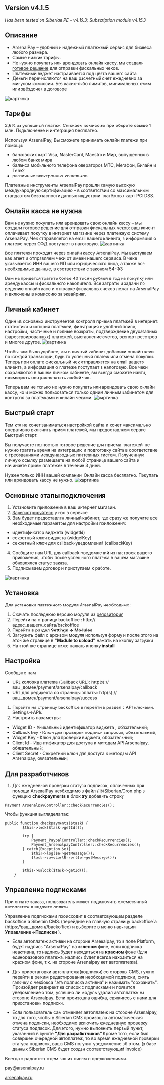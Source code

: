 ## Version v4.1.5
 
*Has been tested on Siberian PE - v4.15.3; Subscription module v4.15.3*

## Описание
 - ArsenalPay – удобный и надежный платежный сервис для бизнеса любого размера.
 - Самые низкие тарифы.
 - Не нужно покупать или арендовать онлайн кассу, мы создали [готовое решение](https://arsenalpay.ru/cashbox.html) для отправки фискальных чеков.
 - Платежный виджет настраивается под цвета вашего сайта
 - Деньги перечисляются на ваш расчетный счет ежедневно за минусом комиссии. Без каких-либо лимитов, минимальных сумм или звёздочек в договоре
 
![картинка](https://arsenalpay.ru/images/1-ArsenalPay-priem-platezhej-na-sajte-besplatnaya-onlajn-kassa.png "Прием платежей на сайте")

## Тарифы
2,6% за успешный платеж. Снижаем комиссию при обороте свыше 1 млн. Подключение и интеграция бесплатно.

Используя ArsenalPay, Вы сможете принимать онлайн платежи при помощи:
 - банковских карт Visa, MasterCard, Maestro и Мир, выпущенных в любом банке мира
 - баланса мобильного телефона операторов МТС, Мегафон, Билайн и Теле2
 - различных электронных кошельков

Платежные инструменты ArsenalPay прошли самую высокую международную сертификацию – в соответствии со максимальным стандартом безопасности данных индустрии платёжных карт PCI DSS.

## Онлайн касса не нужна
Вам не нужно покупать или арендовать свою онлайн кассу – мы создали готовое решение для отправки фискальных чеков: ваш клиент оплачивает покупку в интернет магазине через платежную систему ArsenalPay. Чек отправляется на email вашего клиента, а информация о платеже через ОФД поступает в налоговую.
![картинка](https://arsenalpay.ru/images/2-ArsenalPay-onlajn-kassa-besplatno.png "Онлайн касса бесплатно")

Все платежи проходят через онлайн кассу ArsenalPay. Мы выступаем как агент и отправляем чеки от имени нашего сервиса. В чеке указывается ИНН вашего ИП или юридического лица, а также все необходимые данные, в соответствии с законом 54-ФЗ.

Вам не придется тратить более 40 тысяч рублей в год на покупку или аренду кассы и фискального накопителя. Все затраты и задачи по ведению онлайн касс и отправке фискальных чеков лежат на ArsenalPay и включены в комиссию за эквайринг.

## Личный кабинет
Один из основных инструментов контроля приема платежей в интернет: статистика и история платежей, фильтрация и удобный поиск, настройки, частичные и полные возвраты, подтверждение двухэтапных (зарезервированных) платежей, выставление счетов, экспорт реестров и многое другое.
![картинка](https://arsenalpay.ru/images/3-ArsenalPay-fiskalnye-cheki-v-lichnom-kabinete.png "Удобный личный кабинет")

Чтобы вам было удобнее, мы в личный кабинет добавили онлайн чеки по каждой транзакции, будь то успешный платеж или отмена покупки. Теперь при оплате фискальный чек отправляется на email вашего клиента, а информация о платеже поступает в налоговую. Все чеки сохраняются в вашем личном кабинете, вы всегда сможете найти, посмотреть или распечатать любой чек.

Теперь вам не только не нужно покупать или арендовать свою онлайн кассу, но и можно пользоваться только одним личным кабинетом для контроля за платежами и онлайн чеками.
![картинка](https://arsenalpay.ru/images/4-ArsenalPay-fiskalnye-cheki-v-vashem-mobilnom.png "Все чеки у вас в мобильном")

## Быстрый старт
Тем кто не хочет заниматься настройкой сайта и хочет максимально оперативно включить прием платежей, мы предоставляем сервис Быстрый старт.

Вы получаете полностью готовое решение для приема платежей, не нужно тратить время на интеграцию и подготовку сайта в соответствие с требованиями международных платежных систем. Полученную личную ссылку размещаете на любой странице вашего сайта и начинаете прием платежей в течение 3 дней.

Нужен только ИНН вашей компании. Онлайн касса бесплатно. Покупать или арендовать кассу не нужно.
![картинка](https://arsenalpay.ru/images/5-ArsenalPay-bystryj-start-platezhej-na-sajte-onlajn-kassa-besplatno.png "Быстрый старт")

## Основные этапы подключения
1. Установите приложение в ваш интернет магазин.
2. [Зарегистрируйтесь](https://arsenalpay.ru/dashboard/register?step=1) у нас в сервисе
3. Вам будет предоставлен личный кабинет, где сразу же получите все необходимые параметры для настройки приложения:
- идентификатор виджета (widgetId)
- секретный ключ виджета (widgetKey)
- секретный ключ для callback-уведомлений (callbackKey)
4. Сообщите нам URL для callback-уведомлений из настроек вашего приложения, чтобы после успешного платежа в вашем магазине обновлялся статус заказа.
5. Подписываем договор и приступаем к работе.

![картинка](https://arsenalpay.ru/images/6-ArsenalPay-vidzhet-oplaty-v-firmennyx-cvetax-vashego-sajta.png "Виджет оплаты в ваших фирменных цветах")


## Установка

Для установки платежного модуля ArsenalPay необходимо:
1. Скачать последнюю версию модуля из [репозитория](https://github.com/ArsenalPay/Siberian-ArsenalPay-CMS/releases)
2. Перейти на страницу backoffice : http://адрес\_вашего\_сайта/backoffice
3. Перейти в раздел **Settings -> Modules**
4. Загрузить файл с архивом модуля используя форму и после этого на этой же странице в **"Module to upload"**
нажать на кнопку загрузки
5. На этой же странице ниже нажать кнопку **install**


## Настройка

Сообщите нам 
* URL колбэка платежа (Callback URL): http(s)://ваш_домен/payment/arsenalpay/callback
* URL для редиректа со страницы оплаты:  http(s)://ваш_домен/payment/arsenalpay/success

1. Перейти на страницу backoffice и перейти в раздел с API ключами: Settings->APIs
2. Настроить параметры:
- Widget ID - Уникальный идентификатор виджета , обязательный;
- Callback key - Ключ для проверки подписи запросов, обязательный;
- Widget Key - Ключ для проверки виджета, обязательный;
- Client Id - Идентификатор для доступа к  методам API Arsenalpay, обязательный;
- Client Secret - Секретный ключ для доступа к  методам API Arsenalpay, обязательный;

## Для разработчиков

1. Для ежедневной проверки статуса подписок, оплаченных при помощи ArsenalPay необходимо в файл /lib/Siberian/Cron.php
в функцию **checkpayments** в блок **try** добавить строку 
```
Payment_ArsenalpayController::checkRecurrencies();
```

Чтобы функция выглядела так:
```
public function checkpayments($task) {
        $this->lock($task->getId());

        try {
            Payment_PaypalController::checkRecurrencies();
            Payment_ArsenalpayController::checkRecurrencies();
        } catch(Exception $e){
            $this->log($e->getMessage());
            $task->saveLastError($e->getMessage());
        }

        $this->unlock($task->getId());
    }
```


## Управление подписками
При оплате заказа, пользователь может подключить ежемесячный автоплатеж в виджете оплаты.

Управление подписками происходит в соответсвующем разделе backoffice\`a Siberain CMS. (перейдите на главную страницу backoffice\`а (https://ваш_домен//backoffice) 
и выберите в меню навигации **Управление**->**Подписки** ).

* Если автоплатеж активен на стороне Arsenalpay, то в поле Platform, будет надпись "ArsenalPay" на **зеленом** фоне, если подписка неактивна, то надпись будет
находиться на **красном** фоне (!для единоразового платежа, надпись будет всегда находиться на красном фоне, т.к. на стороне Arsenalpay
нет автоплатежа).

* Для приостановки автоплатежа(подписки) со стороны CMS, нужно перейти в режим редактирования необходимой подписки,
снять галочку с чекбокса "эта подписка активна" и нажимать "сохранить". Произойдет редирект на список с подписками и появится уведомление о том,
успешно ли модуль удалил автоплатеж на стороне Arsenalpay. Если произошла ошибка, свяжитесь с нами для приостановки подписки.

* Если пользователь сам отменяет автоплатеж на стороне Arsenalpay, то для того, чтобы в Siberian CMS произошла автоматическая 
отмена подписки, необходимо включить ежедневную проверку статуса подписок.
Для этого, нужно выполнить первый пункт, указанный в пункте **"Для разработчиков"**
Кроме того, если был совершен очередной автоплатеж, то во время ежедневной проверки статуса подписок, ваша CMS получит уведомление
об этом. (в базе данных Siberian CMS будет создан соответствующий invoice)


Всегда с радостью ждем ваших писем с предложениями. 

pay@arsenalpay.ru 

[arsenalpay.ru](https://arsenalpay.ru)
